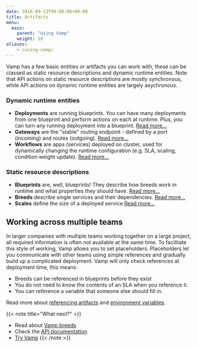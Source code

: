 ```yaml
---
date: 2016-09-13T09:00:00+00:00
title: Artifacts
menu:
  main:
    parent: "Using Vamp"
    weight: 10
aliases:
    - /using-vamp/
---
```


Vamp has a few basic entities or artifacts you can work with, these can be classed as static resource descriptions and dynamic runtime entities. Note that API actions on static resource descriptions are mostly synchronous, while API actions on dynamic runtime entities are largely asychronous.

### Dynamic runtime entities

-   **Deployments** are running blueprints. You can have many deployments from one blueprint and perform actions on each at runtime. Plus, you can turn any running deployment into a blueprint.  [Read more...](/documentation/using-vamp/deployments/)  
-   **Gateways** are the "stable" routing endpoint - defined by a port (incoming) and routes (outgoing).  [Read more...](/documentation/using-vamp/gateways/) 
-   **Workflows** are apps (services) deployed on cluster, used for dynamically changing the runtime configuration (e.g. SLA, scaling, condition weight update).  [Read more...](/documentation/using-vamp/workflows/)

### Static resource descriptions

-   **Blueprints** are, well, blueprints! They describe how breeds work in runtime and what properties they should have.  [Read more...](/documentation/using-vamp/blueprints/)  
-   **Breeds** describe single services and their dependencies.  [Read more...](/documentation/using-vamp/breeds/)
-   **Scales** define the size of a deployed service [Read more...](documentation/using-vamp/blueprints/#scale)

## Working across multiple teams

In larger companies with multiple teams working together on a large project, all required information is often not available at the same time. To facilitate this style of working, Vamp allows you to set placeholders. Placeholders let you communicate with other teams using simple references and gradually build up a complicated deployment. Vamp will only check references at deployment time, this means:

- Breeds can be referenced in blueprints before they exist 
- You do not need to know the contents of an SLA when you reference it.
- You can reference a variable that someone else should fill in.

Read more about [referencing artifacts](/documentation/using-vamp/references/) and [environment variables](/documentation/using-vamp/environment-variables/).

{{< note title="What next?" >}}
* Read about [Vamp breeds](/documentation/using-vamp/breeds/)
* Check the [API documentation](/documentation/api/api-reference)
* [Try Vamp](/documentation/installation/hello-world)
{{< /note >}}
